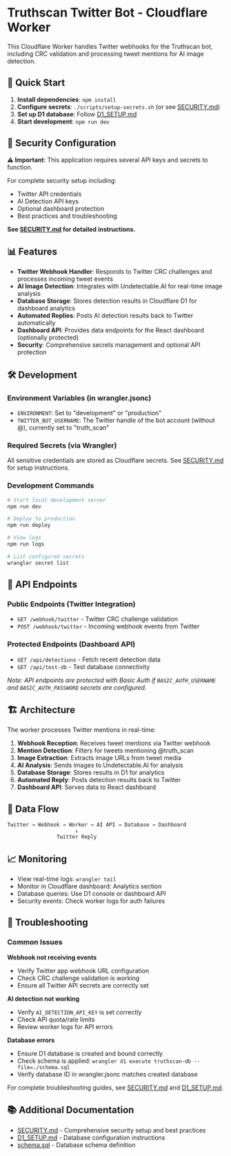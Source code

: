 # Truthscan Twitter Bot - Cloudflare Worker

This Cloudflare Worker handles Twitter webhooks for the Truthscan bot, including CRC validation and processing tweet mentions for AI image detection.

## 🚀 Quick Start

1. **Install dependencies**: `npm install`
2. **Configure secrets**: `./scripts/setup-secrets.sh` (or see [SECURITY.md](./SECURITY.md))
3. **Set up D1 database**: Follow [D1_SETUP.md](./D1_SETUP.md)
4. **Start development**: `npm run dev`

## 🔐 Security Configuration

**⚠️ Important**: This application requires several API keys and secrets to function.

For complete security setup including:
- Twitter API credentials
- AI Detection API keys  
- Optional dashboard protection
- Best practices and troubleshooting

**See [SECURITY.md](./SECURITY.md) for detailed instructions.**

## 📊 Features

- **Twitter Webhook Handler**: Responds to Twitter CRC challenges and processes incoming tweet events
- **AI Image Detection**: Integrates with Undetectable.AI for real-time image analysis
- **Database Storage**: Stores detection results in Cloudflare D1 for dashboard analytics
- **Automated Replies**: Posts AI detection results back to Twitter automatically
- **Dashboard API**: Provides data endpoints for the React dashboard (optionally protected)
- **Security**: Comprehensive secrets management and optional API protection

## 🛠️ Development

### Environment Variables (in wrangler.jsonc)
- `ENVIRONMENT`: Set to "development" or "production"
- `TWITTER_BOT_USERNAME`: The Twitter handle of the bot account (without @), currently set to "truth_scan"

### Required Secrets (via Wrangler)
All sensitive credentials are stored as Cloudflare secrets. See [SECURITY.md](./SECURITY.md) for setup instructions.

### Development Commands
```bash
# Start local development server
npm run dev

# Deploy to production
npm run deploy

# View logs
npm run logs

# List configured secrets
wrangler secret list
```

## 📡 API Endpoints

### Public Endpoints (Twitter Integration)
- `GET /webhook/twitter` - Twitter CRC challenge validation
- `POST /webhook/twitter` - Incoming webhook events from Twitter

### Protected Endpoints (Dashboard API)
- `GET /api/detections` - Fetch recent detection data
- `GET /api/test-db` - Test database connectivity

*Note: API endpoints are protected with Basic Auth if `BASIC_AUTH_USERNAME` and `BASIC_AUTH_PASSWORD` secrets are configured.*

## 🏗️ Architecture

The worker processes Twitter mentions in real-time:

1. **Webhook Reception**: Receives tweet mentions via Twitter webhook
2. **Mention Detection**: Filters for tweets mentioning @truth_scan
3. **Image Extraction**: Extracts image URLs from tweet media
4. **AI Analysis**: Sends images to Undetectable.AI for analysis
5. **Database Storage**: Stores results in D1 for analytics
6. **Automated Reply**: Posts detection results back to Twitter
7. **Dashboard API**: Serves data to React dashboard

## 🔄 Data Flow

```
Twitter → Webhook → Worker → AI API → Database → Dashboard
                      ↓
                Twitter Reply
```

## 📈 Monitoring

- View real-time logs: `wrangler tail`
- Monitor in Cloudflare dashboard: Analytics section
- Database queries: Use D1 console or dashboard API
- Security events: Check worker logs for auth failures

## 🐛 Troubleshooting

### Common Issues

**Webhook not receiving events**
- Verify Twitter app webhook URL configuration
- Check CRC challenge validation is working
- Ensure all Twitter API secrets are correctly set

**AI detection not working**
- Verify `AI_DETECTION_API_KEY` is set correctly
- Check API quota/rate limits
- Review worker logs for API errors

**Database errors**
- Ensure D1 database is created and bound correctly
- Check schema is applied: `wrangler d1 execute truthscan-db --file=./schema.sql`
- Verify database ID in wrangler.jsonc matches created database

For complete troubleshooting guides, see [SECURITY.md](./SECURITY.md) and [D1_SETUP.md](./D1_SETUP.md).

## 📚 Additional Documentation

- [SECURITY.md](./SECURITY.md) - Comprehensive security setup and best practices
- [D1_SETUP.md](./D1_SETUP.md) - Database configuration instructions
- [schema.sql](./schema.sql) - Database schema definition